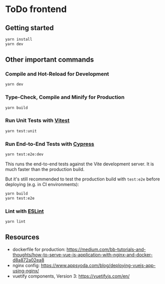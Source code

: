 # ToDo frontend

## Getting started

```bash
yarn install
yarn dev
```

## Other important commands
### Compile and Hot-Reload for Development

```sh
yarn dev
```

### Type-Check, Compile and Minify for Production

```sh
yarn build
```

### Run Unit Tests with [Vitest](https://vitest.dev/)

```sh
yarn test:unit
```

### Run End-to-End Tests with [Cypress](https://www.cypress.io/)

```sh
yarn test:e2e:dev
```

This runs the end-to-end tests against the Vite development server.
It is much faster than the production build.

But it's still recommended to test the production build with `test:e2e` before deploying (e.g. in CI environments):

```sh
yarn build
yarn test:e2e
```

### Lint with [ESLint](https://eslint.org/)

```sh
yarn lint
```

## Resources
* dockerfile for production: https://medium.com/bb-tutorials-and-thoughts/how-to-serve-vue-js-application-with-nginx-and-docker-d8a872a02ea8
* nginx config: https://www.appsyoda.com/blog/deploying-vuejs-app-using-nginx/
* vuetify components, Version 3: https://vuetifyjs.com/en/
